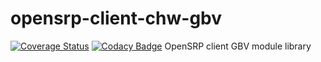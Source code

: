 
# opensrp-client-chw-gbv
[![Coverage Status](https://coveralls.io/repos/github/AbtPS3/opensrp-client-chw-gbv/badge.svg)](https://coveralls.io/github/AbtPS3/opensrp-client-chw-gbv)
[![Codacy Badge](https://app.codacy.com/project/badge/Grade/a72e3a595839496fae26bba51e0c124a)](https://app.codacy.com/gh/AbtPS3/opensrp-client-chw-gbv/dashboard?utm_source=gh&utm_medium=referral&utm_content=&utm_campaign=Badge_grade)
OpenSRP client GBV module library

